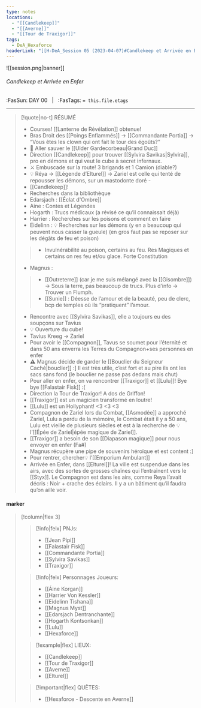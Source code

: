 ```yaml
---
type: notes
locations:
  - "[[Candlekeep]]"
  - "[[Averne]]"
  - "[[Tour de Traxigor]]"
tags:
  - DeA_Hexaforce
headerLink: "[[H-DeA_Session 05 (2023-04-07)#Candlekeep et Arrivée en Enfer|H-DeA_05_Candlekeep et Arrivée en Enfer]]"
---
```


![[session.png|banner]]
###### Candlekeep et Arrivée en Enfer
<span class="sub2">:FasSun: DAY 00 &nbsp; | &nbsp; :FasTags: `= this.file.etags`</span>
___

> [!quote|no-t] RÉSUMÉ
>- Courses! [[Lanterne de Révélation]] obtenue! 
>- Bras Droit des  [[Poings Enflammés]] -> [[Commandante Portia]] -> “Vous êtes les clown qui ont fait le tour des égoûts?”
>- 🎯 Aller sauver le [[Ulder Gardecorbeau|Grand Duc]]
>- Direction [[Candlekeep]] pour trouver [[Sylvira Savikas|Sylvira]], pro en démons et qui veut le cube à secret infernaux.
>- ⚔️ Embuscade sur la route! 3 brigands et 1 Camion (diable?)
>- 💡 Réya -> [[Légende d’Elturel]] -> Zariel est celle qui tenté de repousser les démons, sur un mastodonte doré *-*
>- [[Candlekeep]]!
>- Recherches dans la bibliothèque 
>- Edarsjach : [[Éclat d'Ombre]]
>- Aine : Contes et Légendes
>- Hogarth : Trucs médicaux (a révisé ce qu’il connaissait déjà)
>- Harrier : Recherches sur les poisons et comment en faire
>- Eidelinn :  💡 Recherches sur les démons (y en a beaucoup qui peuvent nous casser la gueule) (en gros faut pas se reposer sur les dégâts de feu et poison)
>> - Invulnérabilité au poison, certains au feu. Res Magiques et certains on res feu et/ou glace. Forte Constitution
>- Magnus : 
>> - [[Outreterre]] (car je me suis mélangé avec la [[Gisombre]]) -> Sous la terre, pas beaucoup de trucs. Plus d’info -> Trouver un Flumph. 
>> - [[Sunie]] : Déesse de l’amour et de la beauté, peu de clerc, bcp de temples où ils “pratiquent” l’amour.
>- Rencontre avec [[Sylvira Savikas]], elle a toujours eu des soupçons sur Tavius
>- 💡 Ouverture du cube!
>- Tavius Kreeg -> Zariel
>- Pour avoir le [[Compagnon]], Tavus se soumet pour l’éternité et dans 50 ans enverra les Terres du Compagnon+ses personnes en enfer
>- ⚠️ Magnus décide de garder le [[Bouclier du Seigneur Caché|bouclier]] :] Il est très utile, c’est fort et au pire ils ont les sacs sans fond (le bouclier ne passe pas dedans mais chut)
>- Pour aller en enfer, on va rencontrer [[Traxigor]] et [[Lulu]]! Bye bye [[Falastair Fisk]] :(
>- Direction la Tour de Traxigor! A dos de Griffon! 
>- [[Traxigor]] est un magicien transformé en loutre!
>- [[Lulu]] est un Hollyphant! <3 <3 <3
>- Compagnon de Zariel lors du Combat, [[Asmodée]] a approché Zariel, Lulu a perdu de la mémoire, le Combat était il y a 50 ans, Lulu est vieille de plusieurs siècles et est à la recherche de 💡  l’[[Épée de Zariel|épée magique de Zariel]].
>- [[Traxigor]] a besoin de son [[Diapason magique]] pour nous envoyer en enfer (Fa#)
>- Magnus récupère une pipe de souvenirs héroïque et est content :]
>- Pour rentrer, chercher💡  l’[[Emporium Ambulant]]
>- Arrivée en Enfer, dans [[Elturel]]! La ville est suspendue dans les airs, avec des sortes de grosses chaînes qui l’entraînent vers le [[Styx]]. Le Compagnon est dans les airs, comme Reya l’avait décris : Noir + crache des éclairs. Il y a un bâtiment qu’il faudra qu’on aille voir.  


#### marker
> [!column|flex 3]
>> [!info|felx] PNJs:
>> - [[Jean Pipi]]
>> - [[Falastair Fisk]]
>> - [[Commandante Portia]]
>> - [[Sylvira Savikas]]
>> - [[Traxigor]]
>
>> [!info|felx] Personnages Joueurs:
>> - [[Áine Korgan]]
>> - [[Harrier Von Kessler]]
>> - [[Eidelinn Tishana]]
>> - [[Magnus Myst]]
>> - [[Edarsjach Dentranchante]]
>> - [[Hogarth Kontsonkan]]
>> - [[Lulu]]
>> - [[Hexaforce]]
>
>> [!example|flex] LIEUX:
>> - [[Candlekeep]]
>> - [[Tour de Traxigor]]
>> - [[Averne]]
>> - [[Elturel]]
>
>> [!important|flex] QUÊTES:
>> - [[Hexaforce - Descente en Averne]]

